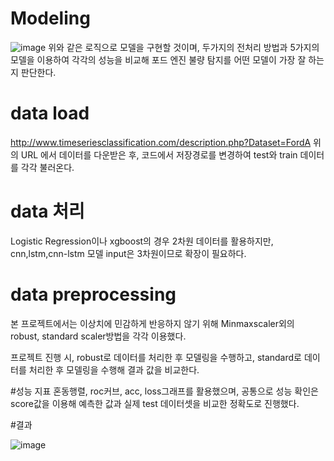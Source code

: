 # Modeling
![image](https://user-images.githubusercontent.com/105157967/173301240-8b9481d6-de81-40b4-bb70-978a8b04d971.png)
위와 같은 로직으로 모델을 구현할 것이며, 두가지의 전처리 방법과 5가지의 모델을 이용하여 각각의 성능을 비교해 포드 엔진 불량 탐지를 어떤 모델이 가장 잘 하는지 판단한다. 

# data load
http://www.timeseriesclassification.com/description.php?Dataset=FordA 
위의 URL 에서 데이터를 다운받은 후, 코드에서 저장경로를 변경하여 test와 train 데이터를 각각 불러온다.

# data 처리
Logistic Regression이나 xgboost의 경우 2차원 데이터를 활용하지만, cnn,lstm,cnn-lstm 모델 input은 3차원이므로 확장이 필요하다.

# data preprocessing
본 프로젝트에서는 이상치에 민감하게 반응하지 않기 위해 Minmaxscaler외의 robust, standard scaler방법을 각각 이용했다.

프로젝트 진행 시, robust로 데이터를 처리한 후 모델링을 수행하고, standard로 데이터를 처리한 후 모델링을 수행해 결과 값을 비교한다. 

#성능 지표
혼동행렬, roc커브, acc, loss그래프를 활용했으며, 
공통으로 성능 확인은 score값을 이용해 예측한 값과 실제 test 데이터셋을 비교한 정확도로 진행했다.

#결과

![image](https://user-images.githubusercontent.com/105157967/173301838-298bea0e-c66b-4dfe-867a-d79fe2f56d59.png)
